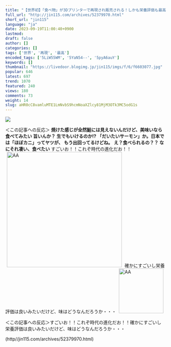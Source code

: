 ```yaml
---
title: "【世界初】「食べ物」が3Dプリンターで再現され販売される！しかも栄養評価も最高クラス・・・すげええええぇ！！ "
full_url: "http://jin115.com/archives/52379970.html"
short_url: "jin115"
language: "ja"
date: 2023-09-19T11:00:40+0900
lastmod: 
draft: false
author: []
categories: []
tags: ['世界', '再現', '最高']
encoded_tags: ['5LiW55WM', '5YaN54--', '5pyA6auY']
keywords: []
thumbnail: "https://livedoor.blogimg.jp/jin115/imgs/f/6/f6603077.jpg"
popular: 646
latest: 697
trend: 1070
featured: 240
views: 180
comments: 73
weight: 14
slug: aHR0cC8vamluMTE1LmNvbS9hcmNoaXZlcy81MjM3OTk3MC5odG1s
---
```


![](https://livedoor.blogimg.jp/jin115/imgs/f/6/f6603077.jpg)

<div><a name='more'></a> ＜この記事への反応＞ <b>焼けた感じが全然鮭には見えないんだけど、美味いなら食べてみたい</b> <b>旨いんか？</b> <b>生でもいけるのか!?</b> <b>「だいたいサーモン」か。日本では「ほぼカニ」ってヤツが、 もう出回ってるけどね。</b> <b>え？食べられるの？？ なにそれ凄い、食べたい</b> すごいお！！これぞ時代の進化だお！！ <img src='https//livedoor.blogimg.jp/jin115/imgs/a/3/a3ca2487.gif' alt='AA' width='361' border='0' hspace='5' class='pict'> 確かにすごいし栄養評価は良いみたいだけど、味はどうなんだろうか・・・ <img src='https//livedoor.blogimg.jp/jin115/imgs/7/f/7fe5e912.gif' alt='AA' width='140' border='0' hspace='5' class='pict'> <p>＜この記事への反応＞すごいお！！これぞ時代の進化だお！！確かにすごいし栄養評価は良いみたいだけど、味はどうなんだろうか・・・</p></div>

(http//jin115.com/archives/52379970.html)
